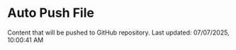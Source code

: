# Auto Push File

Content that will be pushed to GitHub repository.
Last updated: 07/07/2025, 10:00:41 AM
